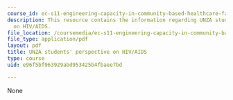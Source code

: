 ```yaml
---
course_id: ec-s11-engineering-capacity-in-community-based-healthcare-fall-2005
description: This resource contains the information regarding UNZA students' perspective
  on HIV/AIDS.
file_location: /coursemedia/ec-s11-engineering-capacity-in-community-based-healthcare-fall-2005/e96f5bf963929abd953425b4fbaee7bd_MITEC_S11F05_unza_intro.pdf
file_type: application/pdf
layout: pdf
title: UNZA students' perspective on HIV/AIDS
type: course
uid: e96f5bf963929abd953425b4fbaee7bd

---
```

None